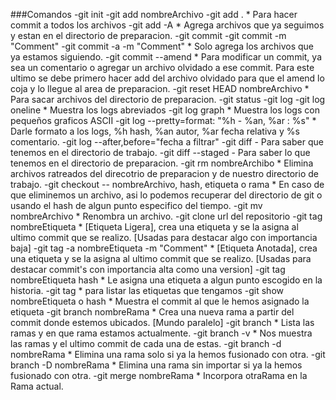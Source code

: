 ###Comandos
-git init
-git add nombreArchivo
-git add . * Para hacer commit a todos los archivos
-git add -A * Agrega archivos que ya seguimos y estan en el directorio de preparacion.
-git commit
-git commit -m "Comment"
-git commit -a -m "Comment" * Solo agrega los archivos que ya estamos siguiendo.
-git commit --amend * Para modificar un commit, ya sea un comentario o agregar un archivo olvidado a ese commit. Para este ultimo se debe primero hacer add del archivo   olvidado para que el amend lo coja y lo llegue al area de preparacion.
-git reset HEAD nombreArchivo * Para sacar archivos del directorio de preparacion.
-git status
-git log
-git log oneline * Muestra los logs abreviados
-git log graph * Muestra los logs con pequeños graficos ASCII
-git log --pretty=format: "%h - %an, %ar : %s" * Darle formato a los logs, %h hash, %an autor, %ar fecha relativa y %s comentario.
-git log --after,before="fecha a filtrar"
-git diff - Para saber que tenemos en el directorio de trabajo.
-git diff --staged - Para saber lo que tenemos en el directorio de preparacion.
-git rm nombreArchibo * Elimina archivos ratreados del direcotrio de preparacion y de nuestro directorio de trabajo.
-git checkout -- nombreArchivo, hash, etiqueta o rama * En caso de que eliminemos un archivo, asi lo podemos recuperar del directorio de git o usando el hash de algun punto especifico del tiempo.
-git mv nombreArchivo * Renombra un archivo.
-git clone url del repositorio
-git tag nombreEtiqueta * [Etiqueta Ligera], crea una etiqueta y se la asigna al ultimo commit que se realizo. [Usadas para destacar algo con importancia baja]
-git tag -a nombreEtiqueta -m "Comment" *  [Etiqueta Anotada], crea una etiqueta y se la asigna al ultimo commit que se realizo. [Usadas para destacar commit's con importancia alta como una version]
-git tag nombreEtiqueta hash * Le asigna una etiqueta a algun punto escogido en la historia.
-git tag * para listar las etiquetas que tengamos
-git show nombreEtiqueta o hash * Muestra el commit al que le hemos asignado la etiqueta
-git branch nombreRama * Crea una nueva rama a partir del commit donde estemos ubicados. [Mundo paralelo]
-git branch * Lista las ramas y en que rama estamos actualmente.
-git branch -v * Nos muestra las ramas y el ultimo commit de cada una de estas.
-git branch -d nombreRama * Elimina una rama solo si ya la hemos fusionado con otra.
-git branch -D nombreRama * Elimina una rama sin importar si ya la hemos fusionado con otra.
-git merge nombreRama * Incorpora otraRama en la Rama actual.